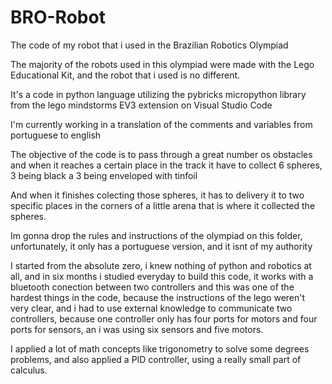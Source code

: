 # BRO-Robot
The code of my robot that i used in the Brazilian Robotics Olympiad

The majority of the robots used in this olympiad were made with the Lego Educational Kit, and the robot that i used is no different.

It's a code in python language utilizing the pybricks micropython library from the lego mindstorms EV3 extension on Visual Studio Code

I'm currently working in a translation of the comments and variables from portuguese to english

The objective of the code is to pass through a great number os obstacles and when it reaches a certain place in the track it have to collect 6 spheres, 3 being black a 3 being enveloped with tinfoil

And when it finishes colecting those spheres, it has to delivery it to two specific places in the corners of a little arena that is where it collected the spheres.

Im gonna drop the rules and instructions of the olympiad on this folder, unfortunately, it only has a portuguese version, and it isnt of my authority

I started from the absolute zero, i knew nothing of python and robotics at all, and in six months i studied everyday to build this code, it works with a bluetooth conection between two controllers and this was one of the hardest things in the code, because the instructions of the lego weren't very clear, and i had to use external knowledge to communicate two controllers, because one controller only has four ports for motors and four ports for sensors, an i was using six sensors and five motors.

I applied a lot of math concepts like trigonometry to solve some degrees problems, and also applied a PID controller, using a really small part of calculus.



